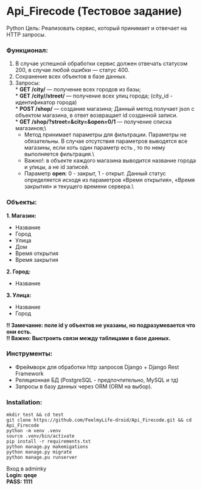 # Api_Firecode (Тестовое задание)

Python Цель:
  Реализовать сервис, который принимает и отвечает на HTTP запросы.

### Функционал:
  1. В случае успешной обработки сервис должен отвечать статусом 200, в случае любой ошибки — статус 400.
  2. Сохранение всех объектов в базе данных.
  3. Запросы:\
    * **GET /city/** — получение всех городов из базы;\
    * **GET /city//street/** — получение всех улиц города; (city_id - идентификатор города)\
    * **POST /shop/** — создание магазина; Данный метод получает json c объектом магазина, в ответ возвращает id созданной записи.\
    * **GET /shop/?street=&city=&open=0/1** — получение списка магазинов;\
      * Метод принимает параметры для фильтрации. Параметры не обязательны. В случае отсутствия параметров выводятся все магазины, если хоть один параметр есть , то по нему выполняется фильтрация.\
      * Важно!: в объекте каждого магазина выводится название города и улицы, а не id записей.
      * Параметр **open**: 0 - закрыт, 1 - открыт. Данный статус определяется исходя из параметров «Время открытия», «Время закрытия» и текущего времени сервера.\

### Объекты:

  **1. Магазин:**
   * Название
   * Город
   * Улица
   * Дом
   * Время открытия 
   * Время закрытия
    
  **2. Город:**
  * Название
    
  **3. Улица:**
  * Название
  * Город
    
**!! Замечание: поле id у объектов не указаны, но подразумевается что они есть.**\
**!! Важно: Выстроить связи между таблицами в базе данных.**

### Инструменты:

  * Фреймворк для обработки http запросов Django + Django Rest Framework
  * Реляционная БД (PostgreSQL - предпочтительно, MySQL и тд)
  * Запросы в базу данных через ORM (ORM на выбор).


### Installation:
```shell
mkdir test && cd test
git clone https://github.com/FeelmyLife-droid/Api_Firecode.git && cd Api_Firecode
python -m venv .venv
source .venv/bin/activate
pip install -r requirements.txt
python manage.py makemigations
python manage.py migrate
python manage.pu runserver
```
Вход в adminky\
**Login: qeqe\
PASS: 1111**